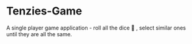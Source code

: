 # Tenzies-Game
A single player game application - roll all the dice 🎲 , select similar ones until they are all the same. 
